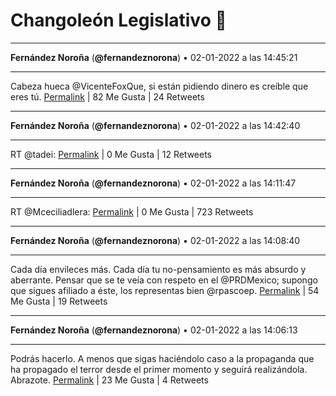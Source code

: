 # Changoleón Legislativo 🙈
*****
**Fernández Noroña** (**@fernandeznorona**) • 02-01-2022 a las 14:45:21
*****
Cabeza hueca @VicenteFoxQue, si están pidiendo dinero es creíble que eres tú.
[Permalink](https://twitter.com/fernandeznorona/status/1477773032408109057) | 82 Me Gusta | 24 Retweets
*****
**Fernández Noroña** (**@fernandeznorona**) • 02-01-2022 a las 14:42:40
*****
RT @tadei:
[Permalink](https://twitter.com/fernandeznorona/status/1477772358920376324) | 0 Me Gusta | 12 Retweets
*****
**Fernández Noroña** (**@fernandeznorona**) • 02-01-2022 a las 14:11:47
*****
RT @Mceciliadlera:
[Permalink](https://twitter.com/fernandeznorona/status/1477764584794640387) | 0 Me Gusta | 723 Retweets
*****
**Fernández Noroña** (**@fernandeznorona**) • 02-01-2022 a las 14:08:40
*****
Cada día envileces más. Cada día tu no-pensamiento es más absurdo y aberrante. Pensar que se te veía con respeto en el @PRDMexico; supongo que sigues afiliado a éste, los representas bien @rpascoep.
[Permalink](https://twitter.com/fernandeznorona/status/1477763802007580677) | 54 Me Gusta | 19 Retweets
*****
**Fernández Noroña** (**@fernandeznorona**) • 02-01-2022 a las 14:06:13
*****
Podrás hacerlo. A menos que sigas haciéndolo caso a la propaganda que ha propagado el terror desde el primer momento y seguirá realizándola. Abrazote.
[Permalink](https://twitter.com/fernandeznorona/status/1477763187005177859) | 23 Me Gusta | 4 Retweets